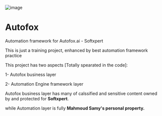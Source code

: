 ![image](https://github.com/mahmoudsamy1610/Autofox/assets/111228337/40d7991a-4da4-4841-b1c1-2073f8fb3f9f)

# Autofox 
Automation framework for Autofox.ai - Softxpert

This is just a training project, enhanced by best automation framework practice

This project has two aspects [Totally spearated in the code]: 

  1- Autofox business layer
  
  2- Automation Engine framework layer 



Autofox business layer has many of calssified and sensitive content owned by and protected for **Softxpert**.

while Automation layer is fully **Mahmoud Samy's personal property.**


